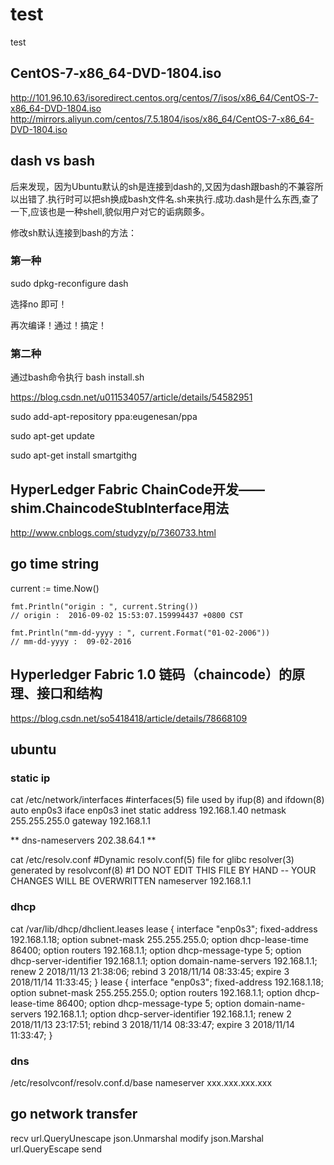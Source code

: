 # test
test

## CentOS-7-x86_64-DVD-1804.iso
http://101.96.10.63/isoredirect.centos.org/centos/7/isos/x86_64/CentOS-7-x86_64-DVD-1804.iso
http://mirrors.aliyun.com/centos/7.5.1804/isos/x86_64/CentOS-7-x86_64-DVD-1804.iso


## dash vs bash
后来发现，因为Ubuntu默认的sh是连接到dash的,又因为dash跟bash的不兼容所以出错了.执行时可以把sh换成bash文件名.sh来执行.成功.dash是什么东西,查了一下,应该也是一种shell,貌似用户对它的诟病颇多。

修改sh默认连接到bash的方法：

### 第一种
sudo dpkg-reconfigure dash

选择no 即可！

再次编译！通过！搞定！



### 第二种
通过bash命令执行
bash install.sh


https://blog.csdn.net/u011534057/article/details/54582951

sudo add-apt-repository ppa:eugenesan/ppa

sudo apt-get update

sudo apt-get install smartgithg




## HyperLedger Fabric ChainCode开发——shim.ChaincodeStubInterface用法


http://www.cnblogs.com/studyzy/p/7360733.html



## go time string

current := time.Now()

    fmt.Println("origin : ", current.String())
    // origin :  2016-09-02 15:53:07.159994437 +0800 CST

    fmt.Println("mm-dd-yyyy : ", current.Format("01-02-2006"))
    // mm-dd-yyyy :  09-02-2016


## Hyperledger Fabric 1.0 链码（chaincode）的原理、接口和结构
https://blog.csdn.net/so5418418/article/details/78668109



## ubuntu

### static ip

cat /etc/network/interfaces
#interfaces(5) file used by ifup(8) and ifdown(8)
auto enp0s3
iface enp0s3 inet static
address 192.168.1.40
netmask 255.255.255.0
gateway 192.168.1.1

** dns-nameservers 202.38.64.1 **


cat /etc/resolv.conf 
#Dynamic resolv.conf(5) file for glibc resolver(3) generated by resolvconf(8)
#1     DO NOT EDIT THIS FILE BY HAND -- YOUR CHANGES WILL BE OVERWRITTEN
nameserver 192.168.1.1





### dhcp 

cat /var/lib/dhcp/dhclient.leases 
lease {
  interface "enp0s3";
  fixed-address 192.168.1.18;
  option subnet-mask 255.255.255.0;
  option dhcp-lease-time 86400;
  option routers 192.168.1.1;
  option dhcp-message-type 5;
  option dhcp-server-identifier 192.168.1.1;
  option domain-name-servers 192.168.1.1;
  renew 2 2018/11/13 21:38:06;
  rebind 3 2018/11/14 08:33:45;
  expire 3 2018/11/14 11:33:45;
}
lease {
  interface "enp0s3";
  fixed-address 192.168.1.18;
  option subnet-mask 255.255.255.0;
  option routers 192.168.1.1;
  option dhcp-lease-time 86400;
  option dhcp-message-type 5;
  option domain-name-servers 192.168.1.1;
  option dhcp-server-identifier 192.168.1.1;
  renew 2 2018/11/13 23:17:51;
  rebind 3 2018/11/14 08:33:47;
  expire 3 2018/11/14 11:33:47;
}


### dns
/etc/resolvconf/resolv.conf.d/base
nameserver xxx.xxx.xxx.xxx

## go network transfer
recv
url.QueryUnescape
json.Unmarshal
modify
json.Marshal
url.QueryEscape
send





